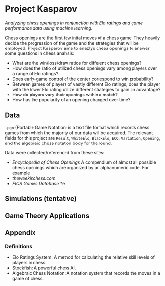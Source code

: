 # Project Kasparov
<em> Analyzing chess openings in conjunction with Elo ratings and game performance data using machine learning. </em>


Chess openings are the first few inital moves of a chess game. They heavily decide the progression of the game and the strategies that will be employed. Project Kasparov aims to anazlye chess openings to answer some questions in chess analysis:

* What are the win/loss/draw ratios for different chess openings?
* How does the ratio of utilized chess openings vary among players over a range of Elo ratings?
* Does early-game control of the center correspond to win probability?
* Between games of players of vastly different Elo ratings, does the player with the lower Elo rating utilize different strategies to gain an advantage?
* How do players vary their openings within a match?
* How has the popularity of an opening changed over time?

## Data

`.pgn` (Portable Game Notation) is a text file format which records chess games from which the majority of our data will be acquired. The relevant fields for this project are `Result`, `WhiteElo`, `BlackElo`, `ECO`, `Variation`, `Opening`, and the algebraic chess notation body for the round.

Data were collected/referenced from these sites: 

* <em>Encyclopedia of Chess Openings</em> 
  A compendium of almost all possible chess openings which are organized by an alphanumeric code. For example 
* <em>theweekinchess.com</em>
* <em>FICS Games Database</em>
*e
## Simulations (tentative)

## Game Theory Applications

## Appendix

### Definitions

* Elo Ratings System: A method for calculating the relative skill levels of players in chess. 
* Stockfish: A powerful chess AI.
* Algebraic Chess Notation: A notation system that records the moves in a game of chess. 
